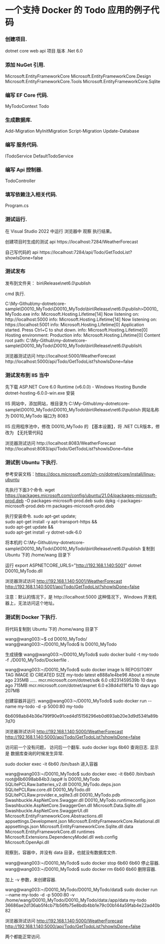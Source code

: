 # 一个支持 Docker 的 Todo 应用的例子代码




### 创建项目.

dotnet core web api 项目
版本 .Net 6.0



### 添加 NuGet 引用.

Microsoft.EntityFrameworkCore
Microsoft.EntityFrameworkCore.Design
Microsoft.EntityFrameworkCore.Tools
Microsoft.EntityFrameworkCore.Sqlite


### 编写 EF Core 代码.

MyTodoContext
Todo


### 生成数据库.

Add-Migration MyInitMigration
Script-Migration
Update-Database


### 编写 服务代码.

ITodoService
DefaultTodoService


### 编写 Api 控制器.

TodoController


### 填写依赖注入相关代码.

Program.cs




### 测试运行.
在 Visual Studio 2022 中运行
浏览器中 观察 执行结果。

创建项目时生成的测试 api
https://localhost:7284/WeatherForecast

自己写代码的 api
https://localhost:7284/api/Todo/GetTodoList?showIsDone=false






### 测试发布
发布到文件夹： bin\Release\net6.0\publish

cmd 执行.

C:\My-Github\my-dotnetcore-sample\D0010_MyTodo\D0010_MyTodo\bin\Release\net6.0\publish>D0010_MyTodo.exe
info: Microsoft.Hosting.Lifetime[14]
      Now listening on: http://localhost:5000
info: Microsoft.Hosting.Lifetime[14]
      Now listening on: https://localhost:5001
info: Microsoft.Hosting.Lifetime[0]
      Application started. Press Ctrl+C to shut down.
info: Microsoft.Hosting.Lifetime[0]
      Hosting environment: Production
info: Microsoft.Hosting.Lifetime[0]
      Content root path: C:\My-Github\my-dotnetcore-sample\D0010_MyTodo\D0010_MyTodo\bin\Release\net6.0\publish\
	  
	  
	  
浏览器测试访问
http://localhost:5000/WeatherForecast
http://localhost:5000/api/Todo/GetTodoList?showIsDone=false







### 测试发布到 IIS 当中
先下载 ASP.NET Core 6.0 Runtime (v6.0.0) - Windows Hosting Bundle
dotnet-hosting-6.0.0-win.exe
安装

IIS 网站中，添加网站，根目录为 C:\My-Github\my-dotnetcore-sample\D0010_MyTodo\D0010_MyTodo\bin\Release\net6.0\publish
网站名称为 D0010_MyTodo
端口为 8083

IIS 应用程序池中，修改 D0010_MyTodo 的 【基本设置】，将  .NET CLR版本，修改为 【无托管代码】

浏览器测试访问
http://localhost:8083/WeatherForecast
http://localhost:8083/api/Todo/GetTodoList?showIsDone=false







### 测试到 Ubuntu 下执行.

参考安装文档：https://docs.microsoft.com/zh-cn/dotnet/core/install/linux-ubuntu

先执行下面3个命令.
wget https://packages.microsoft.com/config/ubuntu/21.04/packages-microsoft-prod.deb -O packages-microsoft-prod.deb
sudo dpkg -i packages-microsoft-prod.deb
rm packages-microsoft-prod.deb

执行安装命令.
sudo apt-get update; \
  sudo apt-get install -y apt-transport-https && \
  sudo apt-get update && \
  sudo apt-get install -y dotnet-sdk-6.0

将本机的 C:\My-Github\my-dotnetcore-sample\D0010_MyTodo\D0010_MyTodo\bin\Release\net6.0\publish
复制到 Ubuntu 下的  /home/wang 目录下


运行
export ASPNETCORE_URLS="http://192.168.1.140:5001"
dotnet D0010_MyTodo.dll

浏览器测试访问
http://192.168.1.140:5001/WeatherForecast
http://192.168.1.140:5001/api/Todo/GetTodoList?showIsDone=false


注意：默认的情况下，是 http://localhost:5000
这种情况下，Windows 开发机器上，无法访问这个地址。







### 测试到 Docker 下执行.

将代码复制到 Ubuntu 下的  /home/wang 目录下

wang@wang003:~$ cd D0010_MyTodo/
wang@wang003:~/D0010_MyTodo$ ls
D0010_MyTodo


生成镜像
wang@wang003:~/D0010_MyTodo$ sudo docker build -t my-todo -f ./D0010_MyTodo/Dockerfile .


wang@wang003:~/D0010_MyTodo$ sudo docker image ls
REPOSITORY                        TAG       IMAGE ID       CREATED              SIZE
my-todo                           latest    e888a1e4be96   About a minute ago   235MB
......
mcr.microsoft.com/dotnet/sdk      6.0       c8231459539b   10 days ago          715MB
mcr.microsoft.com/dotnet/aspnet   6.0       e38d4d116f1a   10 days ago          207MB


创建容器并运行.
wang@wang003:~/D0010_MyTodo$ sudo docker run --name my-todo -d -p 5000:80 my-todo

6b6098ab84b36e799f90e91ced4d15156296eb0d693ab20e3d9d534fa89b7d70


浏览器测试访问
http://192.168.1.140:5000/WeatherForecast
http://192.168.1.140:5000/api/Todo/GetTodoList?showIsDone=false


访问前一个没有问题， 访问后一个翻车.
sudo docker logs 6b60
查询日志.
显示是 数据库查询的时候发生异常.


sudo docker exec -it  6b60 /bin/bash
进入容器

wang@wang003:~/D0010_MyTodo$ sudo docker exec -it  6b60 /bin/bash
root@6b6098ab84b3:/app# ls
D0010_MyTodo                                    SQLitePCLRaw.batteries_v2.dll
D0010_MyTodo.deps.json                          SQLitePCLRaw.core.dll
D0010_MyTodo.dll                                SQLitePCLRaw.provider.e_sqlite3.dll
D0010_MyTodo.pdb                                Swashbuckle.AspNetCore.Swagger.dll
D0010_MyTodo.runtimeconfig.json                 Swashbuckle.AspNetCore.SwaggerGen.dll
Microsoft.Data.Sqlite.dll                       Swashbuckle.AspNetCore.SwaggerUI.dll
Microsoft.EntityFrameworkCore.Abstractions.dll  appsettings.Development.json
Microsoft.EntityFrameworkCore.Relational.dll    appsettings.json
Microsoft.EntityFrameworkCore.Sqlite.dll        data
Microsoft.EntityFrameworkCore.dll               runtimes
Microsoft.Extensions.DependencyModel.dll        web.config
Microsoft.OpenApi.dll

观察到，容器中，并没有 data 目录，也就没有数据库文件.

wang@wang003:~/D0010_MyTodo$ sudo docker stop  6b60
6b60
停止容器.
wang@wang003:~/D0010_MyTodo$ sudo docker rm  6b60
6b60
删除容器.


加上 -v 参数，来创建容器.

wang@wang003:~/D0010_MyTodo/D0010_MyTodo/data$ sudo docker run --name my-todo -d -p 5000:80 -v /home/wang/D0010_MyTodo/D0010_MyTodo/data:/app/data my-todo
36686ae2d136ab5f4cb71b56fb75e8bdb4bb1e79c00b144a59fab4e22ad40b82

浏览器测试访问
http://192.168.1.140:5000/WeatherForecast
http://192.168.1.140:5000/api/Todo/GetTodoList?showIsDone=false

两个都能正常访问.



